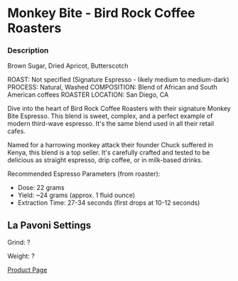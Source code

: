 # Monkey Bite - Bird Rock Coffee Roasters

### Description
Brown Sugar, Dried Apricot, Butterscotch

ROAST: Not specified (Signature Espresso - likely medium to medium-dark)
PROCESS: Natural, Washed
COMPOSITION: Blend of African and South American coffees
ROASTER LOCATION: San Diego, CA

Dive into the heart of Bird Rock Coffee Roasters with their signature Monkey Bite Espresso. This blend is sweet, complex, and a perfect example of modern third-wave espresso. It's the same blend used in all their retail cafes.

Named for a harrowing monkey attack their founder Chuck suffered in Kenya, this blend is a top seller. It's carefully crafted and tested to be delicious as straight espresso, drip coffee, or in milk-based drinks.

Recommended Espresso Parameters (from roaster):
- Dose: 22 grams
- Yield: ~24 grams (approx. 1 fluid ounce)
- Extraction Time: 27-34 seconds (first drops at 10-12 seconds)

## La Pavoni Settings

Grind: ?

Weight: ?


[Product Page](https://birdrockcoffee.com/products/monkey-bite-espresso) 